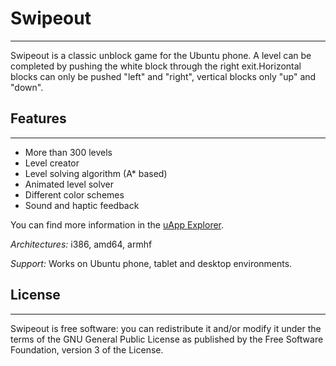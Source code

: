 # Swipeout
--------------------------------------------
Swipeout is a classic unblock game for the Ubuntu phone. A level can be completed by pushing the white block through the right 
exit.Horizontal blocks can only be pushed "left" and "right", vertical blocks only "up" and "down".

## Features
--------------------------------------------
* More than 300 levels
* Level creator
* Level solving algorithm (A* based)
* Animated level solver
* Different color schemes
* Sound and haptic feedback

You can find more information in the [uApp Explorer](https://uappexplorer.com/app/swipeout.t-mon).

*Architectures:* i386, amd64, armhf

*Support:* Works on Ubuntu phone, tablet and desktop environments. 

## License
--------------------------------------------
Swipeout is free software: you can redistribute it and/or modify it under the terms of the GNU General Public License as 
published by the Free Software Foundation, version 3 of the License.
